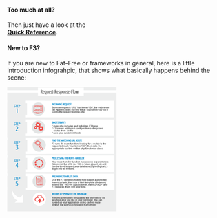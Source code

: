 #### Too much at all?
Then just have a look at the<br> [**Quick Reference**](quick-reference).

#### New to F3?
If you are new to Fat-Free or frameworks in general, here is a little introduction infograhpic, that shows what basically happens behind the scene:

[ ![F3 Quick Overview](https://raw.githubusercontent.com/F3Community/F3com/master/gui/img/f3intro_thumb.png) ](https://raw.githubusercontent.com/F3Community/F3com/master/gui/img/f3intro.png)
